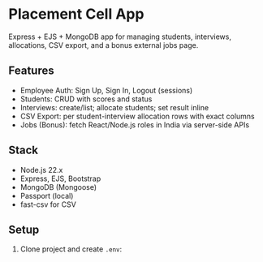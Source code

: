 # Placement Cell App

Express + EJS + MongoDB app for managing students, interviews, allocations, CSV export, and a bonus external jobs page.

## Features

- Employee Auth: Sign Up, Sign In, Logout (sessions)
- Students: CRUD with scores and status
- Interviews: create/list; allocate students; set result inline
- CSV Export: per student-interview allocation rows with exact columns
- Jobs (Bonus): fetch React/Node.js roles in India via server-side APIs

## Stack

- Node.js 22.x
- Express, EJS, Bootstrap
- MongoDB (Mongoose)
- Passport (local)
- fast-csv for CSV

## Setup

1. Clone project and create `.env`:
